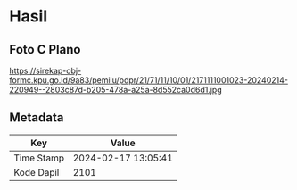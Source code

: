 # Hasil

## Foto C Plano

https://sirekap-obj-formc.kpu.go.id/9a83/pemilu/pdpr/21/71/11/10/01/2171111001023-20240214-220949--2803c87d-b205-478a-a25a-8d552ca0d6d1.jpg


## Metadata

| Key        | Value               |
| ---------- | ------------------- |
| Time Stamp | 2024-02-17 13:05:41 |
| Kode Dapil | 2101                |



